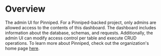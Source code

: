 # Overview
The admin UI for Pinniped. For a Pinniped-backed project, only admins are allowed access to the contents of this dashboard.
The dashboard includes information about the database, schemas, and requests. Additionally, the admin UI can modify access control per table and execute CRUD operations.
To learn more about Pinniped, check out the organization's home page [here](https://github.com/Pinniped-BaaS).
